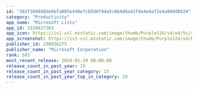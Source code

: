 ```yaml
---
id: "382f3880d8de6bfa085e448efcb5d6f94a5c0b4d6a42fde4e4af2e4a869d8424"
category: "Productivity"
app_name: "Microsoft Lists"
app_id: 1530637363
app_icon: https://is1-ssl.mzstatic.com/image/thumb/Purple116/v4/e4/5c/4a/e45c4a96-5e16-eee1-5456-54555aef531f/ListsAppIcon-0-1x_U007emarketing-0-7-0-85-220-0.png/1024x1024bb.png
app_screenshot: https://is1-ssl.mzstatic.com/image/thumb/Purple124/v4/b5/b3/7b/b5b37b18-7857-0a93-48dc-8c810ad09e88/61d0d539-ff3d-4e1c-a12a-6ad0d03e5e40_1242_x_2688_1.png/1242x2688bb.png
publisher_id: 298856275
publisher_name: "Microsoft Corporation"
rank: 503
most_recent_release: 2024-01-29 00:00:00
release_count_in_past_year: 15
release_count_in_past_year_category: 15
release_count_in_past_year_top_in_category: 29
---
```

